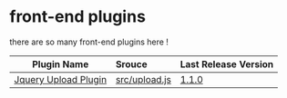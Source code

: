 front-end plugins
==================

there are so many front-end plugins here !


| Plugin Name | Srouce | Last Release Version | 
|:-----:|:--------|:-------|
| [Jquery Upload Plugin](docs/upload.md) |  [src/upload.js](src/upload.js) | [1.1.0](release/jquery.upload.1.1.0/) |

